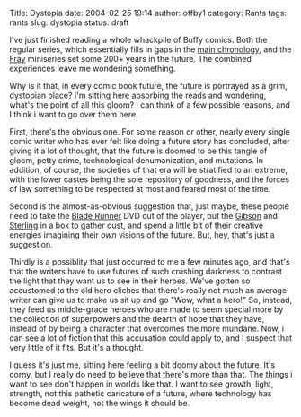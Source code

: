 Title: Dystopia
date: 2004-02-25 19:14
author: offby1
category: Rants
tags: rants
slug: dystopia
status: draft

I\'ve just finished reading a whole whackpile of Buffy comics. Both the regular series, which essentially fills in gaps in the [main chronology](http://www.upn.com/shows/buffy/backstory/index.shtml), and the [Fray](http://www.buffycollector.com/comics/fray.shtml) miniseries set some 200+ years in the future. The combined experiences leave me wondering something.

Why is it that, in every comic book future, the future is portrayed as a grim, dystopian place? I\'m sitting here absorbing the reads and wondering, what\'s the point of all this gloom? I can think of a few possible reasons, and I think i want to go over them here.

First, there\'s the obvious one. For some reason or other, nearly every single comic writer who has ever felt like doing a future story has concluded, after giving it a lot of thought, that the future is doomed to be this tangle of gloom, petty crime, technological dehumanization, and mutations. In addition, of course, the societies of that era will be stratified to an extreme, with the lower castes being the sole repository of goodness, and the forces of law something to be respected at most and feared most of the time.

Second is the almost-as-obvious suggestion that, just maybe, these people need to take the [Blade Runner](http://directory.google.com/Top/Arts/Movies/Titles/B/Blade_Runner/?tc=1) DVD out of the player, put the [Gibson](http://www.williamgibsonbooks.com/) and [Sterling](http://www.chriswaltrip.com/sterling/) in a box to gather dust, and spend a little bit of their creative energies imagining their *own* visions of the future. But, hey, that\'s just a suggestion.

Thirdly is a possiblity that just occurred to me a few minutes ago, and that\'s that the writers have to use futures of such crushing darkness to contrast the light that they want us to see in their heroes. We\'ve gotten so accustomed to the old hero cliches that there\'s really not much an average writer can give us to make us sit up and go \"Wow, what a hero!\" So, instead, they feed us middle-grade heroes who are made to seem special more by the collection of superpowers and the dearth of hope that they have, instead of by being a character that overcomes the more mundane. Now, i can see a lot of fiction that this accusation could apply to, and I suspect that very little of it fits. But it\'s a thought.

I guess it\'s just me, sitting here feeling a bit doomy about the future. It\'s corny, but I really do need to believe that there\'s more than that. The things i want to see don\'t happen in worlds like that. I want to see growth, light, strength, not this pathetic caricature of a future, where technology has become dead weight, not the wings it should be.
